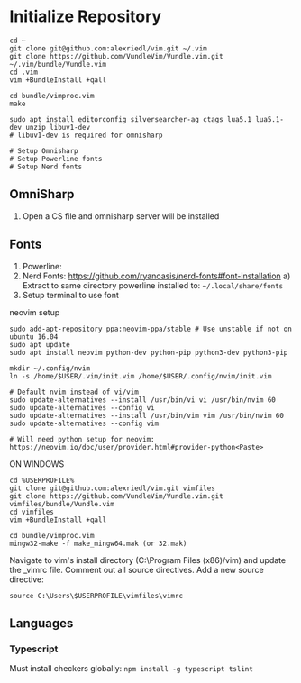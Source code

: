 # Initialize Repository #
```
cd ~
git clone git@github.com:alexriedl/vim.git ~/.vim
git clone https://github.com/VundleVim/Vundle.vim.git ~/.vim/bundle/Vundle.vim
cd .vim
vim +BundleInstall +qall

cd bundle/vimproc.vim
make

sudo apt install editorconfig silversearcher-ag ctags lua5.1 lua5.1-dev unzip libuv1-dev
# libuv1-dev is required for omnisharp

# Setup Omnisharp
# Setup Powerline fonts
# Setup Nerd fonts
```

## OmniSharp ##
1. Open a CS file and omnisharp server will be installed

## Fonts ##
1. Powerline:
2. Nerd Fonts: https://github.com/ryanoasis/nerd-fonts#font-installation<Paste>
	a) Extract to same directory powerline installed to: `~/.local/share/fonts`
3. Setup terminal to use font

neovim setup
```
sudo add-apt-repository ppa:neovim-ppa/stable # Use unstable if not on ubuntu 16.04
sudo apt update
sudo apt install neovim python-dev python-pip python3-dev python3-pip

mkdir ~/.config/nvim
ln -s /home/$USER/.vim/init.vim /home/$USER/.config/nvim/init.vim

# Default nvim instead of vi/vim
sudo update-alternatives --install /usr/bin/vi vi /usr/bin/nvim 60
sudo update-alternatives --config vi
sudo update-alternatives --install /usr/bin/vim vim /usr/bin/nvim 60
sudo update-alternatives --config vim

# Will need python setup for neovim: https://neovim.io/doc/user/provider.html#provider-python<Paste>
```


ON WINDOWS
```
cd %USERPROFILE%
git clone git@github.com:alexriedl/vim.git vimfiles
git clone https://github.com/VundleVim/Vundle.vim.git vimfiles/bundle/Vundle.vim
cd vimfiles
vim +BundleInstall +qall

cd bundle/vimproc.vim
mingw32-make -f make_mingw64.mak (or 32.mak)
```

Navigate to vim's install directory (C:\Program Files (x86)/vim) and update the _vimrc file. Comment out all source directives. Add a new source directive:
```
source C:\Users\$USERPROFILE\vimfiles\vimrc
```



## Languages ##
### Typescript ###
Must install checkers globally: `npm install -g typescript tslint`

